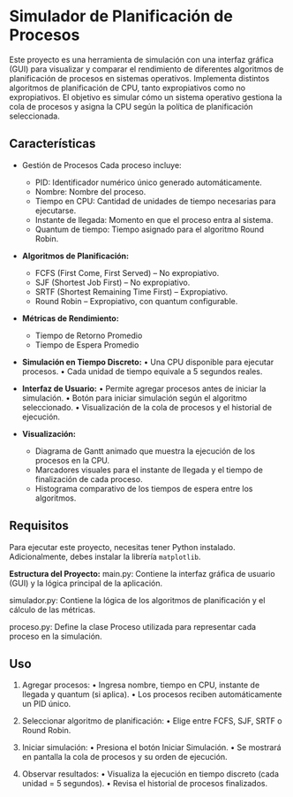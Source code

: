 # Simulador de Planificación de Procesos

Este proyecto es una herramienta de simulación con una interfaz gráfica (GUI) para visualizar y comparar el rendimiento de diferentes algoritmos de planificación de procesos en sistemas operativos. Implementa distintos algoritmos de planificación de CPU, tanto expropiativos como no expropiativos. El objetivo es simular cómo un sistema operativo gestiona la cola de procesos y asigna la CPU según la política de planificación seleccionada.

## Características
- Gestión de Procesos
  Cada proceso incluye:
  - PID: Identificador numérico único generado automáticamente.
  - Nombre: Nombre del proceso.
  - Tiempo en CPU: Cantidad de unidades de tiempo necesarias para ejecutarse.
  - Instante de llegada: Momento en que el proceso entra al sistema.
  - Quantum de tiempo: Tiempo asignado para el algoritmo Round Robin.


- **Algoritmos de Planificación:**
    - FCFS (First Come, First Served) – No expropiativo.
    - SJF (Shortest Job First) – No expropiativo.
    - SRTF (Shortest Remaining Time First) – Expropiativo.
    - Round Robin – Expropiativo, con quantum configurable.

- **Métricas de Rendimiento:**
    - Tiempo de Retorno Promedio
    - Tiempo de Espera Promedio

- **Simulación en Tiempo Discreto:**
  • Una CPU disponible para ejecutar procesos.
  • Cada unidad de tiempo equivale a 5 segundos reales.

- **Interfaz de Usuario:**
  • Permite agregar procesos antes de iniciar la simulación.
  • Botón para iniciar simulación según el algoritmo seleccionado.
  • Visualización de la cola de procesos y el historial de ejecución.

- **Visualización:**
    - Diagrama de Gantt animado que muestra la ejecución de los procesos en la CPU.
    - Marcadores visuales para el instante de llegada y el tiempo de finalización de cada proceso.
    - Histograma comparativo de los tiempos de espera entre los algoritmos.

## Requisitos

Para ejecutar este proyecto, necesitas tener Python instalado. Adicionalmente, debes instalar la librería `matplotlib`.

**Estructura del Proyecto:**
main.py: Contiene la interfaz gráfica de usuario (GUI) y la lógica principal de la aplicación.

simulador.py: Contiene la lógica de los algoritmos de planificación y el cálculo de las métricas.

proceso.py: Define la clase Proceso utilizada para representar cada proceso en la simulación.

## Uso

1. Agregar procesos:
   • Ingresa nombre, tiempo en CPU, instante de llegada y quantum (si aplica).
   • Los procesos reciben automáticamente un PID único.

2. Seleccionar algoritmo de planificación:
   • Elige entre FCFS, SJF, SRTF o Round Robin.

3. Iniciar simulación:
   • Presiona el botón Iniciar Simulación.
   • Se mostrará en pantalla la cola de procesos y su orden de ejecución.

4. Observar resultados:
   • Visualiza la ejecución en tiempo discreto (cada unidad = 5 segundos).
   • Revisa el historial de procesos finalizados.
